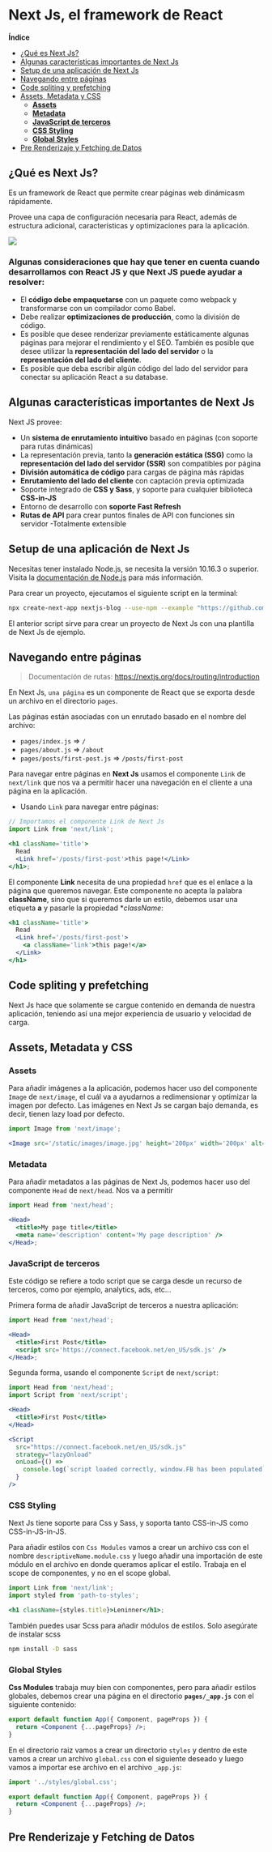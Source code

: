 <h1>Next Js, el framework de React</h1>

**Índice**

- [¿Qué es Next Js?](#qué-es-next-js)
- [Algunas características importantes de Next Js](#algunas-características-importantes-de-next-js)
- [Setup de una aplicación de Next Js](#setup-de-una-aplicación-de-next-js)
- [Navegando entre páginas](#navegando-entre-páginas)
- [Code spliting y prefetching](#code-spliting-y-prefetching)
- [Assets, Metadata y CSS](#assets-metadata-y-css)
  - [**Assets**](#assets)
  - [**Metadata**](#metadata)
  - [**JavaScript de terceros**](#javascript-de-terceros)
  - [**CSS Styling**](#css-styling)
  - [**Global Styles**](#global-styles)
- [Pre Renderizaje y Fetching de Datos](#pre-renderizaje-y-fetching-de-datos)

## ¿Qué es Next Js?

Es un framework de React que permite crear páginas web dinámicasm rápidamente.

Provee una capa de configuración necesaria para React, además de estructura adicional, características y optimizaciones para la aplicación.

<img src="../utils/images/next.png">

<h3><strong>
Algunas consideraciones que hay que tener en cuenta cuando desarrollamos con React JS y que Next JS puede ayudar a resolver:
</strong>
</h3>

- El **código debe empaquetarse** con un paquete como webpack y transformarse con un compilador como Babel.
- Debe realizar **optimizaciones de producción**, como la división de código.
- Es posible que desee renderizar previamente estáticamente algunas páginas para mejorar el rendimiento y el SEO. También es posible que desee utilizar la **representación del lado del servidor** o la **representación del lado del cliente**.
- Es posible que deba escribir algún código del lado del servidor para conectar su aplicación React a su database.

## Algunas características importantes de Next Js

Next JS provee:

- Un **sistema de enrutamiento intuitivo** basado en páginas (con soporte para rutas dinámicas)
- La representación previa, tanto la **generación estática (SSG)** como la **representación del lado del servidor (SSR)** son compatibles por página
- **División automática de código** para cargas de página más rápidas
- **Enrutamiento del lado del cliente** con captación previa optimizada
- Soporte integrado de **CSS y Sass**, y soporte para cualquier biblioteca **CSS-in-JS**
- Entorno de desarrollo con **soporte Fast Refresh**
- **Rutas de API** para crear puntos finales de API con funciones sin servidor
  -Totalmente extensible

## Setup de una aplicación de Next Js

Necesitas tener instalado Node.js, se necesita la versión 10.16.3 o superior. Visita la [documentación de Node.js](https://nodejs.org/en/download/) para más información.

Para crear un proyecto, ejecutamos el siguiente script en la terminal:

```bash
npx create-next-app nextjs-blog --use-npm --example "https://github.com/vercel/next-learn/tree/master/basics/learn-starter"
```

El anterior script sirve para crear un proyecto de Next Js con una plantilla de Next Js de ejemplo.

## Navegando entre páginas

> Documentación de rutas: https://nextjs.org/docs/routing/introduction

En Next Js, `una página` es un componente de React que se exporta desde un archivo en el directorio `pages`.

Las páginas están asociadas con un enrutado basado en el nombre del archivo:

- `pages/index.js` => `/`
- `pages/about.js` => `/about`
- `pages/posts/first-post.js` => `/posts/first-post`

Para navegar entre páginas en **Next Js** usamos el componente `Link` de `next/link` que nos va a permitir hacer una navegación en el cliente a una página en la aplicación.

- Usando `Link` para navegar entre páginas:

```jsx
// Importamos el componente Link de Next Js
import Link from 'next/link';

<h1 className='title'>
  Read
  <Link href='/posts/first-post'>this page!</Link>
</h1>;
```

El componente **Link** necesita de una propiedad `href` que es el enlace a la página que queremos navegar. Este componente no acepta la palabra **className**, sino que si queremos darle un estilo, debemos usar una etiqueta **a** y pasarle la propiedad \*_className_:

```jsx
<h1 className='title'>
  Read
  <Link href='/posts/first-post'>
    <a className='link'>this page!</a>
  </Link>
</h1>
```

## Code spliting y prefetching

Next Js hace que solamente se cargue contenido en demanda de nuestra aplicación, teniendo así una mejor experiencia de usuario y velocidad de carga.

## Assets, Metadata y CSS

<!-- https://nextjs.org/learn/basics/assets-metadata-css -->

### **Assets**

Para añadir imágenes a la aplicación, podemos hacer uso del componente `Image` de `next/image`, el cuál va a ayudarnos a redimensionar y optimizar la imagen por defecto. Las imágenes en Next Js se cargan bajo demanda, es decir, tienen lazy load por defecto.

```jsx
import Image from 'next/image';

<Image src='/static/images/image.jpg' height='200px' width='200px' alt='My image' />;
```

### **Metadata**

Para añadir metadatos a las páginas de Next Js, podemos hacer uso del componente `Head` de `next/head`. Nos va a permitir

```jsx
import Head from 'next/head';

<Head>
  <title>My page title</title>
  <meta name='description' content='My page description' />
</Head>;
```

### **JavaScript de terceros**

Este código se refiere a todo script que se carga desde un recurso de terceros, como por ejemplo, analytics, ads, etc...

Primera forma de añadir JavaScript de terceros a nuestra aplicación:

```jsx
import Head from 'next/head';

<Head>
  <title>First Post</title>
  <script src='https://connect.facebook.net/en_US/sdk.js' />
</Head>;
```

Segunda forma, usando el componente `Script` de `next/script`:

```jsx
import Head from 'next/head';
import Script from 'next/script';

<Head>
  <title>First Post</title>
</Head>

<Script
  src="https://connect.facebook.net/en_US/sdk.js"
  strategy="lazyOnload"
  onLoad={() =>
    console.log(`script loaded correctly, window.FB has been populated`)
  }
/>
```

### **CSS Styling**

Next Js tiene soporte para Css y Sass, y soporta tanto CSS-in-JS como CSS-in-JS-in-JS.

Para añadir estilos con `Css Modules` vamos a crear un archivo css con el nombre `descriptiveName.module.css` y luego añadir una importación de este módulo en el archivo en donde queramos aplicar el estilo. Trabaja en el scope de componentes, y no en el scope global.

```jsx
import Link from 'next/link';
import styled from 'path-to-styles';

<h1 className={styles.title}>Leninner</h1>;
```

También puedes usar Scss para añadir módulos de estilos. Solo asegúrate de instalar scss

```bash
npm install -D sass
```

### **Global Styles**

**Css Modules** trabaja muy bien con componentes, pero para añadir estilos globales, debemos crear una página en el directorio **`pages/_app.js`** con el siguiente contenido:

```jsx
export default function App({ Component, pageProps }) {
  return <Component {...pageProps} />;
}
```

En el directorio raiz vamos a crear un directorio `styles` y dentro de este vamos a crear un archivo `global.css` con el siguiente deseado y luego vamos a importar ese archivo en el archivo `_app.js`:

```jsx
import '../styles/global.css';

export default function App({ Component, pageProps }) {
  return <Component {...pageProps} />;
}
```

## Pre Renderizaje y Fetching de Datos
